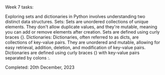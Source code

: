 Week 7 tasks: 

Exploring sets and dictionaries in Python involves understanding two distinct data structures. Sets: Sets are unordered collections of unique elements. They 
don't allow duplicate values, and they're mutable, meaning you can add or remove elements after creation. Sets are defined using curly braces {}. Dictionaries: 
Dictionaries, often referred to as dicts, are collections of key-value pairs. They are unordered and mutable, allowing for easy retrieval, addition, deletion,
and modification of key-value pairs. Dictionaries are defined using curly braces {} with key-value pairs separated by colons :.

Completed: 20th December, 2023
